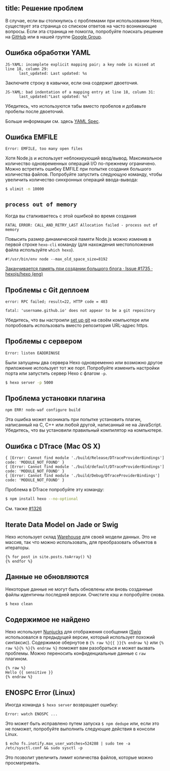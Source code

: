 title: Решение проблем
---
В случае, если вы столкнулись с проблемами при использовании Hexo, существует эта страница со списком ответов на часто возникающие вопросы. Если эта страница не помогла, попробуйте поискать решение на [GitHub](https://github.com/hexojs/hexo/issues) или в нашей группе [Google Group](https://groups.google.com/group/hexo).

## Ошибка обработки YAML

``` plain
JS-YAML: incomplete explicit mapping pair; a key node is missed at line 18, column 29:
      last_updated: Last updated: %s
```

Заключите строку в кавычки, если она содержит двоеточия.

``` plain
JS-YAML: bad indentation of a mapping entry at line 18, column 31:
      last_updated:"Last updated: %s"
```

Убедитесь, что используются табы вместо пробелов и добавьте пробелы после двоеточий.

Больше информации см. здесь [YAML Spec](http://www.yaml.org/spec/1.2/spec.html).

## Ошибка EMFILE

``` plain
Error: EMFILE, too many open files
```

Хотя Node.js и использует неблокирующий ввод/вывод. Максимальное количество одновременных операций I/O по-прежнему ограничено. Можно встретить ошибку EMFILE при попытке создания большого количества файлов. Попробуйте запустить следующую команду, чтобы увеличить количество синхронных операций ввода-вывода:

``` bash
$ ulimit -n 10000
```

## `process out of memory`

Когда вы сталкиваетесь с этой ошибкой во время создания
```
FATAL ERROR: CALL_AND_RETRY_LAST Allocation failed - process out of memory
```

Повысить размер динамической памяти Node.js можно изменив в первой строке `hexo-cli` команду (для нахождения местоположения файла используйте `which hexo`).
```
#!/usr/bin/env node --max_old_space_size=8192
```

[Заканчивается память при создании большого блога · Issue #1735 · hexojs/hexo (eng)](https://github.com/hexojs/hexo/issues/1735)

## Проблемы с Git деплоем

``` plain
error: RPC failed; result=22, HTTP code = 403

fatal: 'username.github.io' does not appear to be a git repository
```

Убедитесь, что вы настроили [set up git](https://help.github.com/articles/set-up-git/#setting-up-git) на своём компьютере или попробовать использовать вместо репозитория URL-адрес https.

## Проблемы с сервером


``` plain
Error: listen EADDRINUSE
```

Были запущены два сервера Hexo одновременно или возможно другое приложение использует тот же порт. Попробуйте изменить настройки порта или запустить сервер Hexo с флагом `-p`.

``` bash
$ hexo server -p 5000
```

## Проблема установки плагина

``` plain
npm ERR! node-waf configure build
```

Эта ошибка может возникать при попытке установить плагин, написанный на C, C++ или любой другой, написанный не на JavaScript. Убедитесь, что вы установили правильный компилятор на компьютере.

## Ошибка с DTrace (Mac OS X)

```plain
{ [Error: Cannot find module './build/Release/DTraceProviderBindings'] code: 'MODULE_NOT_FOUND' }
{ [Error: Cannot find module './build/default/DTraceProviderBindings'] code: 'MODULE_NOT_FOUND' }
{ [Error: Cannot find module './build/Debug/DTraceProviderBindings'] code: 'MODULE_NOT_FOUND' }
```

Проблема в DTrace попробуйте эту команду:
```sh
$ npm install hexo --no-optional
```
См. также [#1326](https://github.com/hexojs/hexo/issues/1326#issuecomment-113871796)

## Iterate Data Model on Jade or Swig

Hexo использует склад [Warehouse] для своей модели данных. Это не массив, так что можно использовать, для преобразовать объектов в итераторы.

```
{% for post in site.posts.toArray() %}
{% endfor %}
```

## Данные не обновляются

Некоторые данные не могут быть обновлены или вновь созданные файлы идентичны последней версии. Очистите кэш и попробуйте снова.

``` bash
$ hexo clean
```

## Содержимое не найдено

Hexo использует [Nunjucks] для отображения сообщения ([Swig] использовался в предыдущей версии, который использует похожий синтаксис). Содержимое обернутое в `{% raw %}{{ }}{% endraw %}` или `{% raw %}{% %}{% endraw %}` поможет вам разобраться и может вызвать проблемы. Можно переносить конфиденциальные данные с `raw` плагином.

``` plain
{% raw %}
Hello {{ sensitive }}
{% endraw %}
```

## ENOSPC Error (Linux)

Иногда команда `$ hexo server` возвращает ошибку:

``` plain
Error: watch ENOSPC ...
```

Это может быть исправлено путем запуска `$ npm dedupe` или, если это не поможет, попробуйте выполнить следующие действия в консоли Linux.

``` plain
$ echo fs.inotify.max_user_watches=524288 | sudo tee -a /etc/sysctl.conf && sudo sysctl -p
```

Это позволит увеличить лимит количества файлов, которые можно просматривать.

[Warehouse]: https://github.com/tommy351/warehouse
[Swig]: http://paularmstrong.github.io/swig/
[Nunjucks]: http://mozilla.github.io/nunjucks/
